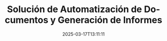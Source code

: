 ---
############################# Static ############################
layout: "family"
date:  2025-03-17T13:11:11
draft: false

product: "Assembly"
product_tag: "assembly"

lang: es

############################# Head ############################
head_title: "APIs de .NET, Java, Node.js y Aplicaciones de Documentos en Línea de GroupDocs"
head_description: "Obtén una solución integral de automatización de documentos e informes para aplicaciones .NET, Java y Node.js. Genera todos los documentos comunes a partir de plantillas y datos personalizados."

############################# Header ############################
title: "Solución de Automatización de Documentos y Generación de Informes"
description:  |
  Crea informes detallados usando plantillas y fuentes de datos con nuestras aplicaciones y APIs multiplataforma.

  Genera informes en formatos como Word, Excel, Presentaciones y muchos más utilizando plantillas con marcado flexible.

  Puebla gráficos, códigos de barras, tablas y otros elementos con datos de fuentes como JSON, XML, CSV, etc.

############################# Supported Platforms ###############################
supported_platforms:
  enable: true
  head_title: "Elige tu plataforma"
  title: "Independencia de plataforma"
  description: "GroupDocs.Assembly es compatible con los siguientes sistemas operativos y marcos:"
  details_link_title: "Aprende más"

  items:
    # items loop
    - title: ".NET"
      description: GroupDocs.Assembly .NET 
      color: "blue"
      tag: "net"
      link: "/assembly/net/"
      features_link: "https://docs.groupdocs.com/assembly/net/system-requirements/"
      features:
          # features loop
          - rows: "3"
            content: |
                    .NET Framework 2.0 or higher <br> Mono Framework 1.2 or higher
      
          # features loop
          - rows: "4"
            content: |
                    Windows Desktop <br> Windows Server <br> Microsoft Azure <br> Linux
      
          # features loop
          - rows: "3"
            content: |
                    Microsoft Visual Studio <br> Xamarin.Android <br> MonoDevelop
      
          # features loop
          - rows: "1"
            content: |
                    50+ file formats
      

    # items loop
    - title: "Java"
      description: GroupDocs.Assembly Java
      color: "red"
      tag: "java"
      link: "/assembly/java/"
      features_link: "https://docs.groupdocs.com/assembly/java/system-requirements/"
      features:
          # features loop
          - rows: "3"
            content: |
                    Java 7 (1.7) or higher
      
          # features loop
          - rows: "4"
            content: |
                    Windows Desktop <br> Windows Server <br> Linux <br> Mac OS
      
          # features loop
          - rows: "3"
            content: |
                   NetBeans <br> IntelliJ IDEA <br> Eclipse 
      
          # features loop
          - rows: "1"
            content: |
                    50+ file formats

############################# Features ###############################
features:
  enable: true
  title: "Características clave de GroupDocs.Assembly"
  description: "Esta solución te ayuda a crear informes en formatos de documentos populares, automáticamente llenos de tus datos empresariales. Automatiza tus tareas de generación de documentos."

  items:
    # items loop
    - icon: "additional"
      title: "Poblar plantillas con datos"
      content: "Rellena informes usando datos de fuentes soportadas."

    # items loop
    - icon: "manipulate"
      title: "Marcado flexible"
      content: "Agrega datos a documentos de manera personalizable."

    # items loop
    - icon: "structure"
      title: "Características nativas de documentos"
      content: "Muestra datos usando tablas, gráficos y códigos de barras."

    # items loop
    - icon: "merge"
      title: "Todos los formatos populares"
      content: "Soporta todos los formatos de documentos comúnmente utilizados."

############################# Code samples ############################
code_samples:
  enable: true
  title: "Generar informes bien personalizados"
  description: "Ejemplos de código de GroupDocs.Assembly"
  items:
    # code sample loop
    - title: "Usando Códigos de Barras Generados"
      content: |
       GroupDocs.Assembly permite el marcado de códigos de barras en plantillas de informes. Al crear un informe, se genera un código de barras basado en el marcado y datos proporcionados. Especifica la ruta a la plantilla que contiene el texto, objetos de datos y marcado. También, especifica la fuente de datos para llenar el código de barras con contenido.
      samples:
        - language: "C#"
          color: "blue"
          content: |
            ```csharp {style=abap}   
            // Crea una instancia de la clase DocumentAssembler
            DocumentAssembler assembler = new DocumentAssembler();

            //Especifica la ruta a la plantilla
            var tmp_path = "barcode_template.docx";

            //Especifica la ruta para el documento resultante
            var res_path = "result.docx";

            //Crea una instancia de la fuente de datos
            var data = new DataSourceInfo(DataLayer.GetCustomerData(), "customer");

            //Llama a AssembleDocument para generar el informe
            assembler.AssembleDocument(tmp_path, res_path, data);

            ```
        - language: "Java"
          color: "red"
          content: |
            ```java {style=abap}   
            // Crea una instancia de la clase DocumentAssembler
            DocumentAssembler assembler = new DocumentAssembler();
            
            //Especifica la ruta a la plantilla
            String tmp_path = "barcode_template.docx";

            //Especifica la ruta para el documento resultante
            String res_path = "result.docx";

            //Crea una instancia de la fuente de datos
            DataSourceInfo data = new DataSourceInfo(new DataStorage(), null);

            // Llama a AssembleDocument para generar el informe
            assembler.assembleDocument(tmp_path, res_path, data);

            ```

############################# Supported Formats ###############################
formats:
  enable: true
  title: "Soporta más de 50 formatos de archivo"
  description: "GroupDocs.Assembly trabaja con casi todos los formatos de archivo populares."

############################# Metrics ###############################
metrics:
  enable: true
  title: "Estadísticas de nuestro producto"
  description: "Explora las métricas del producto para obtener información sobre nuestro progreso, impacto y crecimiento."

  items:
    # items loop
    - number: "50+"
      title: "Formatos Soportados"
      content: "Soportamos más de 50 de los formatos de documentos más utilizados."

    # items loop
    - number: "650k"
      title: "Descargas de NuGet"
      content: "GroupDocs.Assembly para .NET es una biblioteca popular con más de 650,000 descargas en NuGet."

    # items loop
    - number: "18k"
      title: "Descargas de Maven"
      content: "Los desarrolladores de Java han descargado GroupDocs.Assembly en Maven más de 18,000 veces."

    # items loop
    - number: "150+"
      title: "Clientes Satisfechos"
      content: "Nuestros productos son confiables por desarrolladores individuales y empresas líderes en todo el mundo para crear soluciones innovadoras."


############################# Customers ###############################
customers:
  enable: true
  title: "Nuestros Clientes Satisfechos"
  description: "Las bibliotecas de GroupDocs son utilizadas por algunas de las marcas más renombradas y respetadas en todo el mundo."

  items:
    # items loop
    - title: "BenQ Corporation"
      logo: "benq"
      
    # items loop
    - title: "Nasdaq Stock Market"
      logo: "nasdaq"
      
    # items loop
    - title: "AT&T Inc."
      logo: "att"
      
    # items loop
    - title: "Customer logo AstraZeneca"
      logo: "astrazeneca"
      
    # items loop
    - title: "Central Bank of Argentina"
      logo: "argentinacentralbank"
      
    # items loop
    - title: "Roche Holding AG"
      logo: "roche"
      
    # items loop
    - title: "Capita"
      logo: "capita"
      
    # items loop
    - title: "Axa S.A."
      logo: "axa"
      
    # items loop
    - title: "Instructure Inc."
      logo: "instructure"
      
    # items loop
    - title: "Wipro"
      logo: "wipro"


############################# Actions ###############################
actions:
  enable: true
  title: "¿Listo para Comenzar?"
  description: "Prueba las características de GroupDocs.Assembly gratis en tu plataforma."

  items:
    # items loop
    - title: ".NET"
      color: "blue"
      link: "/assembly/net/"

    # items loop
    - title: "Java"
      color: "red"
      link: "/assembly/java/"

############################# FAQ ###############################
faq:
  enable: true
  title: "Preguntas Frecuentes"
  description: "Explora nuestras Preguntas Frecuentes."

  items:
    # items loop
    - question: "¿Requiere GroupDocs.Assembly alguna biblioteca externa para la composición de documentos?"
      answer: "No, GroupDocs.Assembly funciona de forma independiente y no requiere bibliotecas de terceros como Adobe Acrobat o Microsoft Office."

    # items loop
    - question: "¿Puedo probar las características de GroupDocs.Assembly antes de comprarlo?"
      answer: "¡Sí, puedes! GroupDocs.Assembly ofrece una prueba gratuita. Instálalo y explora sus características. La versión de prueba agrega 'etiquetas de prueba' a tus documentos y solo procesa las primeras 3 páginas. Para la experiencia completa, obtén una licencia temporal gratuita de 30 días para acceder a todas las funciones. Más detalles están disponibles en [licencia temporal](https://purchase.groupdocs.com/temporary-license/)."

    # items loop
    - question: "¿Qué tipos de licencias están disponibles?"
      answer: "¿Buscas una licencia para GroupDocs.Assembly? Ofrecemos una variedad de opciones para satisfacer tus necesidades. Elige según el tamaño de tu equipo, la ubicación de implementación (oficina única o remota) y si necesitas compartir el SDK/API con clientes para distribución. Alternativamente, elige una licencia de uso mensual con planes de pago por uso, pagando solo por lo que utilizas. Encuentra la mejor opción para ti en [precios](https://purchase.groupdocs.com/pricing/assembly/net/)."

############################# Cloud Links ###############################
cloud_links:
  enable: true
  title: "APIs de Bajo Código de GroupDocs.Assembly"
  description: "Genera documentos usando tu aplicación a través de nuestra API REST basada en la nube."
  
  items:
    # items loop
    - title: "GroupDocs.Assembly Cloud for cURL"
      content: "Utiliza la API RESTful cURL para agregar datos a Word, Excel, PowerPoint y muchas otras plantillas."
      icon: "groupdocs_assembly-for-curl"
      link: "https://products.groupdocs.cloud/assembly/curl"

    # items loop
    - title: "GroupDocs.Assembly Cloud for .NET"
      content: "Mejora tus aplicaciones .NET generando informes a través del SDK en la Nube. Muestra datos empresariales en tu formato personalizado."
      icon: "groupdocs_assembly-for-net"
      link: "https://products.groupdocs.cloud/assembly/net"

    # items loop
    - title: "GroupDocs.Assembly Cloud for Java"
      content: "El SDK de GroupDocs.Assembly ofrece diferentes opciones para aplicaciones Java para generar varios tipos de documentos."
      icon: "groupdocs_assembly-for-java"
      link: "https://products.groupdocs.cloud/assembly/java"

############################# App links ###############################
app_links:
  enable: true
  title: "Aplicaciones Web de GroupDocs.Assembly"
  description: "GroupDocs.Assembly ofrece una aplicación web gratuita para generar documentos. Puedes procesar más de 50 formatos de archivo populares directamente en tu navegador, GRATIS."

  items:
    # items loop
    - title: "GroupDocs.Assembly Total"
      content: "Genera informes en Excel, Word, PowerPoint y muchos otros tipos de archivos directamente desde tu navegador web."
      icon: "groupdocs_watermark-app"
      link: "https://products.groupdocs.app/assembly/total"

    # items loop
    - title: "GroupDocs.Assembly Word"
      content: "Crea documentos de Microsoft Word a partir de plantillas y fuentes de datos."
      icon: "groupdocs_words-app"
      link: "https://products.groupdocs.app/assembly/docx"

    # items loop
    - title: "GroupDocs.Assembly Excel"
      content: "Sube una plantilla y una fuente de datos para generar informes de Excel gratis."
      icon: "groupdocs_pdf-app"
      link: "https://products.groupdocs.app/assembly/xlsx"


      


---